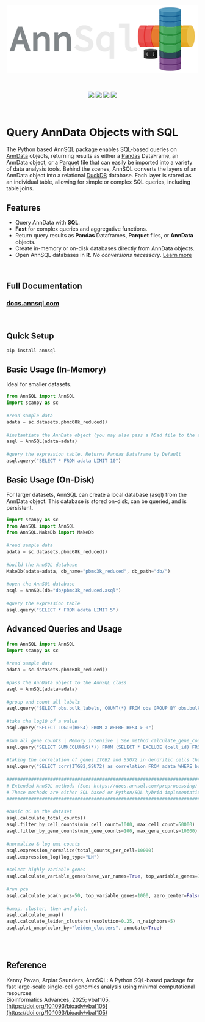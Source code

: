 <p align="center">
	<img src="examples/images/logo.png" width=500>
</p>

<br>

<p align="center">
	<a href="https://github.com/ArpiarSaundersLab/annsql/tree/main/tests"><img src="https://img.shields.io/badge/build-passing-brightgreen"></a>
	<a href="https://img.shields.io/github/v/release/ArpiarSaundersLab/annsql"><img src="https://img.shields.io/github/v/release/ArpiarSaundersLab/annsql"></a>
	<a href="https://static.pepy.tech/badge/annsql/month"><img src="https://static.pepy.tech/badge/annsql/month"></a>
	<a href="https://static.pepy.tech/badge/annsql"><img src="https://static.pepy.tech/badge/annsql"></a>
</p>

<br>

# Query AnnData Objects with SQL
The Python based AnnSQL package enables SQL-based queries on [AnnData](https://anndata.readthedocs.io/en/latest/) objects, returning results as either a [Pandas](https://pandas.pydata.org/) DataFrame, an AnnData object, or a [Parquet](https://parquet.apache.org/) file that can easily be imported into a variety of data analysis tools. Behind the scenes, AnnSQL converts the layers of an AnnData object into a relational [DuckDB](https://duckdb.org/) database. Each layer is stored as an individual table, allowing for simple or complex SQL queries, including table joins.

## Features
- Query AnnData with **SQL**.
- **Fast** for complex queries and aggregative functions.
- Return query results as **Pandas** Dataframes, **Parquet** files, or **AnnData** objects.
- Create in-memory or on-disk databases directly from AnnData objects.
- Open AnnSQL databases in **R**. *No conversions necessary*. <a href="https://docs.annsql.com/R_usage/" target="_blank">Learn more</a>

<br>

## Full Documentation

<h3> <a href="https://docs.annsql.com">docs.annsql.com</a></h3>

<br>

## Quick Setup
```
pip install annsql
```

## Basic Usage (In-Memory)
Ideal for smaller datasets.
```python
from AnnSQL import AnnSQL
import scanpy as sc

#read sample data
adata = sc.datasets.pbmc68k_reduced()

#instantiate the AnnData object (you may also pass a h5ad file to the adata parameter)
asql = AnnSQL(adata=adata)

#query the expression table. Returns Pandas Dataframe by Default
asql.query("SELECT * FROM adata LIMIT 10")
```


## Basic Usage (On-Disk)
For larger datasets, AnnSQL can create a local database (asql) from the AnnData object. This database is stored on-disk, can be queried, and is persistent.
```python
import scanpy as sc
from AnnSQL import AnnSQL
from AnnSQL.MakeDb import MakeDb

#read sample data
adata = sc.datasets.pbmc68k_reduced()

#build the AnnSQL database
MakeDb(adata=adata, db_name="pbmc3k_reduced", db_path="db/")

#open the AnnSQL database
asql = AnnSQL(db="db/pbmc3k_reduced.asql")

#query the expression table
asql.query("SELECT * FROM adata LIMIT 5")
```

## Advanced Queries and Usage
```python
from AnnSQL import AnnSQL
import scanpy as sc

#read sample data
adata = sc.datasets.pbmc68k_reduced()

#pass the AnnData object to the AnnSQL class
asql = AnnSQL(adata=adata)

#group and count all labels
asql.query("SELECT obs.bulk_labels, COUNT(*) FROM obs GROUP BY obs.bulk_labels")

#take the log10 of a value
asql.query("SELECT LOG10(HES4) FROM X WHERE HES4 > 0")

#sum all gene counts | Memory intensive | See method calculate_gene_counts for chunked approach.
asql.query("SELECT SUM(COLUMNS(*)) FROM (SELECT * EXCLUDE (cell_id) FROM X)")

#taking the correlation of genes ITGB2 and SSU72 in dendritic cells that express either gene > 0
asql.query("SELECT corr(ITGB2,SSU72) as correlation FROM adata WHERE bulk_labels = 'Dendritic' AND (ITGB2 > 0 OR SSU72 >0)")

############################################################################
# Extended AnnSQL methods (See: https://docs.annsql.com/preprocessing)
# These methods are either SQL based or Python/SQL hybrid implementations.
############################################################################

#basic QC on the dataset
asql.calculate_total_counts()
asql.filter_by_cell_counts(min_cell_count=1000, max_cell_count=50000)
asql.filter_by_gene_counts(min_gene_counts=100, max_gene_counts=10000)

#normalize & log umi counts
asql.expression_normalize(total_counts_per_cell=10000)
asql.expression_log(log_type="LN")

#select highly variable genes
asql.calculate_variable_genes(save_var_names=True, top_variable_genes=1000)

#run pca
asql.calculate_pca(n_pcs=50, top_variable_genes=1000, zero_center=False)

#umap, cluster, then and plot.
asql.calculate_umap()
asql.calculate_leiden_clusters(resolution=0.25, n_neighbors=5)
asql.plot_umap(color_by="leiden_clusters", annotate=True)
```

<br>
<br>


## Reference
Kenny Pavan, Arpiar Saunders, AnnSQL: A Python SQL-based package for fast large-scale single-cell genomics analysis using minimal computational resources<br>
Bioinformatics Advances, 2025; vbaf105, [https://doi.org/10.1093/bioadv/vbaf105](https://doi.org/10.1093/bioadv/vbaf105)
<br>
<br>